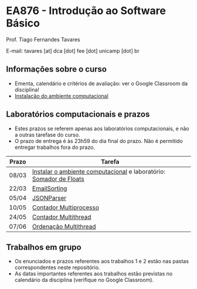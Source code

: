 # EA876 - Introdução ao Software Básico

Prof. Tiago Fernandes Tavares

E-mail: tavares [at] dca [dot] fee [dot] unicamp [dot] br

## Informações sobre o curso
* Ementa, calendário e critérios de avaliação: ver o Google Classroom da
  disciplina!
* [Instalação do ambiente computacional](PREPARAR.md)

## Laboratórios computacionais e prazos
 * Estes prazos se referem apenas aos laboratórios computacionais, e não a
   outras tarefase do curso.
 * O prazo de entrega é às 23h59 do dia final do prazo. Não é permitido entregar
   trabalhos fora do prazo.

Prazo | Tarefa
----- | ------
 08/03    | [Instalar o ambiente computacional](PREPARAR.md) e laboratório: [Somador de Floats](http://www.github.com/EAxxx/somador_de_floats)
 22/03    | [EmailSorting](https://github.com/EAxxx/emailsorting)
 05/04    | [JSONParser](https://github.com/EAxxx/json_parser)
 10/05    | [Contador Multiprocesso](https://github.com/EAxxx/multiprocess_counter)
 24/05    | [Contador Multithread](https://github.com/EAxxx/multithread_counter)
 07/06    | [Ordenação Multithread](https://github.com/EAxxx/multithread_sort)


## Trabalhos em grupo
 * Os enunciados e prazos referentes aos trabalhos 1 e 2 estão nas pastas
   correspondentes neste repositório.
 * As datas importantes referentes aos trabalhos estão previstas no calendário
   da disciplina (verifique no Google Classroom).

